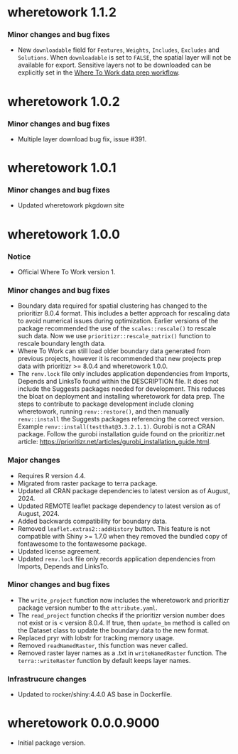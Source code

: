 # wheretowork 1.1.2

### Minor changes and bug fixes

- New `downloadable` field for `Features`, `Weights`, `Includes`, `Excludes` 
and `Solutions`. When `downloadable` is set to `FALSE`, the spatial layer will not 
be available for export. Sensitive layers not to be downloaded can be explicitly 
set in the [Where To Work data prep workflow](https://github.com/NCC-CNC/wtw-data-prep).

# wheretowork 1.0.2

### Minor changes and bug fixes

- Multiple layer download bug fix, issue #391.

# wheretowork 1.0.1

### Minor changes and bug fixes

- Updated wheretowork pkgdown site

# wheretowork 1.0.0

### Notice

- Official Where To Work version 1.

### Minor changes and bug fixes

- Boundary data required for spatial clustering has changed to the prioritizr 8.0.4 format. This includes a better approach for rescaling data to avoid numerical issues during optimization. Earlier versions of the package recommended the use of the `scales::rescale()` to rescale such data. Now we use `prioritizr::rescale_matrix()` function to rescale boundary length data.
- Where To Work can still load older boundary data generated from previous projects, however it is recommended that new projects prep data with prioritizr >= 8.0.4 and wheretowork 1.0.0.
- The `renv.lock` file only includes application dependencies from Imports, Depends and LinksTo found within the DESCRIPTION file. It does not include the Suggests packages needed for development. This reduces the bloat on deployment and installing wheretowork for data prep. The steps to contribute to package development include cloning wheretowork, running `renv::restore()`, and then manually `renv::install` the Suggests packages referencing the correct version. Example `renv::install(testthat@3.3.2.1.1)`. Gurobi is not a CRAN package. Follow the gurobi installation guide found on the prioritizr.net article: https://prioritizr.net/articles/gurobi_installation_guide.html.

### Major changes

- Requires R version 4.4.
- Migrated from raster package to terra package.
- Updated all CRAN package dependencies to latest version as of August, 2024.
- Updated REMOTE leaflet package dependency to latest version as of August, 2024.
- Added backwards compatibility for boundary data.
- Removed `leaflet.extras2::addHistory` button. This feature is not compatible with Shiny >= 1.7.0 when they removed the bundled copy of fontawesome to the fontawesome package.
- Updated license agreement.
- Updated `renv.lock` file only records application dependencies from Imports, Depends and LinksTo.

### Minor changes and bug fixes

- The `write_project` function now includes the wheretowork and prioritizr package version number to the `attribute.yaml`.
- The `read_project` function checks if the prioritizr version number does not exist or is < version 8.0.4. If true, then `update_bm` method is called on the Dataset class to update the boundary data to the new format.
- Replaced pryr with lobstr for tracking memory usage.
- Removed `readNamedRaster`, this function was never called.
- Removed raster layer names as a .txt in `writeNamedRaster` function. The `terra::writeRaster` function by default keeps layer names.

### Infrastrucure changes

- Updated to rocker/shiny:4.4.0 AS base in Dockerfile.

# wheretowork 0.0.0.9000

- Initial package version.

